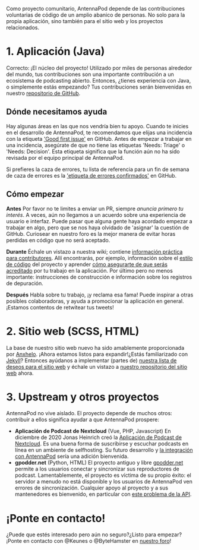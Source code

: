 Como proyecto comunitario, AntennaPod depende de las contribuciones voluntarias de código de un amplio abanico de personas. No solo para la propia aplicación, sino también para el sitio web y los proyectos relacionados.

# 1. Aplicación (Java)

Correcto: ¡El núcleo del proyecto! Utilizado por miles de personas alrededor del mundo, tus contribuciones son una importante contribución a un ecosistema de podcasting abierto. Entonces, ¿tienes experiencia con Java, o simplemente estás empezando? Tus contribuciones serán bienvenidas en nuestro [repositorio de GitHub](https://github.com/AntennaPod/AntennaPod).

## Dónde necesitamos ayuda

Hay algunas áreas en las que nos vendría bien tu apoyo. Cuando te inicies en el desarrollo de AntennaPod, te recomendamos que elijas una incidencia con la etiqueta ['Good first issue'](https://github.com/AntennaPod/AntennaPod/labels/Good%20first%20issue) en GitHub. Antes de empezar a trabajar en una incidencia, asegúrate de que no tiene las etiquetas 'Needs: Triage' o 'Needs: Decision'. Esta etiqueta significa que la función aún no ha sido revisada por el equipo principal de AntennaPod.

Si prefieres la caza de errores, tu lista de referencia para un fin de semana de caza de errores es la ['etiqueta de errores confirmados'](https://github.com/AntennaPod/AntennaPod/labels/Type%3A%20Confirmed%20bug) en GitHub.

## Cómo empezar

**Antes** Por favor no te limites a enviar un PR, siempre *anuncia primero tu interés*. A veces, aún no llegamos a un acuerdo sobre una experiencia de usuario e interfaz. Puede pasar que alguna gente haya acordado empezar a trabajar en algo, pero que se nos haya olvidado de 'asignar' la cuestión de GitHub. Curiosear en nuestro foro es la mejor manera de evitar horas perdidas en código que no será aceptado.

**Durante** Échale un vistazo a nuestra wiki; contiene [información práctica para contributores](https://github.com/AntennaPod/AntennaPod/wiki). Allí encontrarás, por ejemplo, información sobre el [estilo de código](https://github.com/AntennaPod/AntennaPod/wiki/Code-style) del proyecto y aprender [cómo asegurarte de que serás acreditado](https://github.com/AntennaPod/AntennaPod/wiki/Getting-accredited-on-the-Contributors-page) por tu trabajo en la aplicación. Por último pero no menos importante: instrucciones de construcción e información sobre los registros de depuración.

**Después** Habla sobre tu trabajo, ¡y reclama esa fama! Puede inspirar a otras posibles colaboradoras, y ayuda a promocionar la aplicación en general. ¡Estamos contentos de retwitear tus tweets!

# 2. Sitio web (SCSS, HTML)

La base de nuestro sitio web nuevo ha sido amablemente proporcionada por [Anxhelo](https://lushka.al). ¡Ahora estamos listos para expandir!¿Estás familiarizado con [Jekyll](https://jekyllrb.com/)? Entonces ayúdanos a implementar (partes de) [nuestra lista de deseos para el sitio web](https://forum.antennapod.org/t/sitemap-for-the-new-website/240) y échale un vistazo a [nuestro repositorio del sitio web](https://github.com/AntennaPod/antennapod.github.io) ahora.

# 3. Upstream y otros proyectos

AntennaPod no vive aislado. El proyecto depende de muchos otros: contribuir a ellos significa ayudar a que AntennaPod prospere:

* **Aplicación de Podcast de Nextcloud** (Vue, PHP, Javascript) En diciembre de 2020 Jonas Heinrich creó la [Aplicación de Podcast de Nextcloud](https://apps.nextcloud.com/apps/podcast). Es una buena forma de suscribirse y escuchar podcasts en línea en un ambiente de selfhosting. Su futuro desarrollo y [la integración con AntennaPod](https://git.project-insanity.org/onny/nextcloud-app-podcast/-/issues/103) sería una adición bienvenida.
* **gpodder.net** (Python, HTML) El proyecto antiguo y libre [gpodder.net](https://gpodder.net/) permite a los usuarios conectar y sincronizar sus reproductores de podcast. Lamentablemente, el proyecto es víctima de su propio éxito: el servidor a menudo no está disponible y los usuarios de AntennaPod ven errores de sincronización. Cualquier apoyo al proyecto y a sus mantenedores es bienvenido, en particular con [este problema de la API](https://github.com/gpodder/mygpo/issues/128).

# ¡Ponte en contacto!

¿Puede que estés interesado pero aún no seguro?¿Listo para empezar?¡Ponte en contacto con @Keunes o @ByteHamster en [nuestro foro](https://forum.antennapod.org)!
